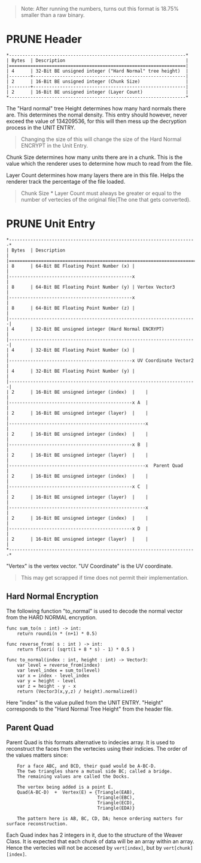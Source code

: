 <link rel="stylesheet" href="https://unpkg.com/sakura.css/css/sakura.css" type="text/css">

> Note: After running the numbers, turns out this format is 18.75% smaller than a raw binary. 

# PRUNE Header
```
*------------------------------------------------------------------*
| Bytes  | Description                                             |
|==================================================================|
| 4      | 32-Bit BE unsigned integer ("Hard Normal" tree height)  |
|--------+---------------------------------------------------------|
| 2      | 16-Bit BE unsigned integer (Chunk Size)                 |
|--------+---------------------------------------------------------|
| 2      | 16-Bit BE unsigned integer (Layer Count)                |
*------------------------------------------------------------------*
```

The "Hard normal" tree Height determines how many hard normals there are.
This determines the nomal density. This entry should however, never exceed the value of 134209536, for this will then mess up the decryption process in the UNIT ENTRY.
> Changing the size of this will change the size of the Hard Normal ENCRYPT in the Unit Entry.

Chunk Size determines how many units there are in a chunk.
This is the value which the renderer uses to determine how much to read from the file.

Layer Count determines how many layers there are in this file.
Helps the renderer track the percentage of the file loaded.

> Chunk Size * Layer Count must always be greater or equal to the number of vertecies of the original file(The one that gets converted).


# PRUNE Unit Entry
```
*----------------------------------------------------------------------*
| Bytes  | Description                                                 |
|======================================================================|
| 8      | 64-Bit BE Floating Point Number (x) |                       | 
|----------------------------------------------x                       |
| 8      | 64-Bit BE Floating Point Number (y) | Vertex Vector3        | 
|----------------------------------------------x                       |
| 8      | 64-Bit BE Floating Point Number (z) |                       |
|----------------------------------------------------------------------|
| 4      | 32-Bit BE unsigned integer (Hard Normal ENCRYPT)            |
|----------------------------------------------------------------------|
| 4      | 32-Bit BE Floating Point Number (x) |                       | 
|----------------------------------------------x UV Coordinate Vector2 |
| 4      | 32-Bit BE Floating Point Number (y) |                       | 
|----------------------------------------------------------------------|
| 2      | 16-Bit BE unsigned integer (index)  |    |                  | 
|----------------------------------------------x A  |                  |
| 2      | 16-Bit BE unsigned integer (layer)  |    |                  | 
|---------------------------------------------------x                  |
| 2      | 16-Bit BE unsigned integer (index)  |    |                  | 
|----------------------------------------------x B  |                  |
| 2      | 16-Bit BE unsigned integer (layer)  |    |                  | 
|---------------------------------------------------x  Parent Quad     |
| 2      | 16-Bit BE unsigned integer (index)  |    |                  | 
|----------------------------------------------x C  |                  |
| 2      | 16-Bit BE unsigned integer (layer)  |    |                  | 
|---------------------------------------------------x                  |
| 2      | 16-Bit BE unsigned integer (index)  |    |                  | 
|----------------------------------------------x D  |                  |
| 2      | 16-Bit BE unsigned integer (layer)  |    |                  | 
*----------------------------------------------------------------------*
```

"Vertex" is the vertex vector.
"UV Coordinate" is the UV coordinate.
> This may get scrapped if time does not permit their implementation.

## Hard Normal Encryption

The following function "to_normal" is used to decode the normal vector from the HARD NORMAL encryption.

```
func sum_to(n : int) -> int:
	return roundi(n * (n+1) * 0.5)

func reverse_from( s : int ) -> int:
	return floori( (sqrt(1 + 8 * s) - 1) * 0.5 )

func to_normal(index : int, height : int) -> Vector3:
	var level = reverse_from(index)
	var level_index = sum_to(level)
	var x = index - level_index
	var y = height - level
	var z = height - y - x
	return (Vector3(x,y,z) / height).normalized()
```

Here "index" is the value pulled from the UNIT ENTRY.
"Height" corresponds to the "Hard Normal Tree Height" from the header file.

## Parent Quad

Parent Quad is this formats alternative to indecies array.
It is used to reconstruct the faces from the vertecies using their indicies.
The order of the values matters since:

```
    For a face ABC, and BCD, their quad would be A-BC-D.
    The two triangles share a mutual side BC; called a bridge.
    The remaining values are called the Docks.
    
    The vertex being added is a point E.
    Quad(A-BC-D)  +  Vertex(E) = {Triangle(EAB), 
                                  Triangle(EBC), 
                                  Triangle(ECD), 
                                  Triangle(EDA)}

    The pattern here is AB, BC, CD, DA; hence ordering matters for surface reconstruction.
```

Each Quad index has 2 integers in it, due to the structure of the Weaver Class.
It is expected that each chunk of data will be an array within an array.
Hence the vertecies will not be accesed by `vert[index]`, but by `vert[chunk][index]`.

